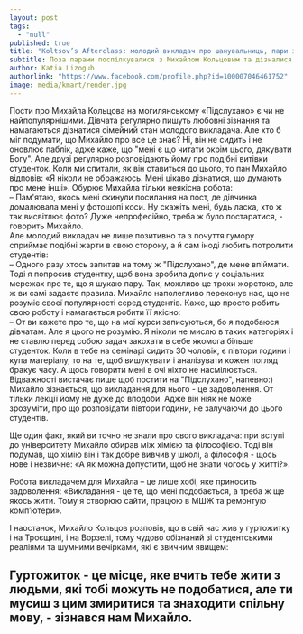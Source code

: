 ```yaml
---
layout: post
tags: 
  - "null"
published: true
title: "Koltsov’s Afterclass: молодий викладач про шанувальниць, пари і гуртожиток"
subtitle: Поза парами поспілкувалися з Михайлом Кольцовим та дізналися відповіді на найцікавіші запитання
author: Katia Lizogub
authorlink: "https://www.facebook.com/profile.php?id=100007046461752"
image: media/kmart/render.jpg
---
```



Пости про Михайла Кольцова на могилянському «Підслухано» є чи не найпопулярнішими. Дівчата регулярно пишуть любовні зізнання та намагаються дізнатися сімейний стан молодого викладача. Але хто б міг подумати, що Михайло про все це знає? Ні, він не сидить і не оновлює паблік, адже каже, що "мені є що читати окрім цього, дякувати Богу". Але друзі регулярно розповідають йому про подібні витівки студенток. Коли ми спитали, як він ставиться до цього, то пан Михайло відповів: «Я ніколи не ображаюсь. Мені цікаво дізнатися, що думають про мене інші». Обурює Михайла тільки неякісна робота:  
– Пам'ятаю, якось мені скинули посилання на пост, де дівчинка домалювала мені у фотошопі коси. Ну скажіть мені, будь ласка, хто ж так висвітлює фото? Дуже непрофесійно, треба ж було постаратися, - говорить Михайло.  
Але молодий  викладач не лише позитивно та з почуття гумору сприймає подібні жарти в свою сторону, а й сам іноді любить потролити студентів:  
– Одного разу хтось запитав на тому ж "Підслухано", де мене впіймати. Тоді я попросив студентку, щоб вона зробила допис у соціальних мережах про те, що я шукаю пару.  Так, можливо це трохи жорстоко, але ж ви самі задаєте правила.
Михайло наполегливо переконує нас, що не розуміє своєї популярності серед студентів.  Каже, що просто робить свою роботу і намагається робити її якісно:  
– От ви кажете про те, що на мої курси записуються, бо я подобаюся дівчатам. Але я цього не розумію. Я ніколи не мислю в таких категоріях і не ставлю перед собою задач закохати в себе якомога більше студенток. Коли в тебе на семінарі сидить 30 чоловік, є півтори години і купа матеріалу, то на те, щоб вишукувати і аналізувати кожен погляд бракує часу. А щось говорити мені в очі ніхто не насмілюється. Відважності вистачає лише щоб постити на "Підслухано", напевно:)  
Михайло зізнається, що викладання для нього - це задоволення. От тільки лекції йому не дуже до вподоби. Адже він ніяк не може зрозуміти, про що розповідати півтори години, не залучаючи до цього студентів. 

Ще один факт, який ви точно не знали про свого викладача: при вступі до університету Михайло обирав  між хімією та філософією. Тоді він подумав, що хімію він і так добре вивчив у школі, а філософія - щось нове і незвичне: «А як можна допустити, щоб не знати чогось у житті?».

Робота викладачем для Михайла – це лише хобі, яке приносить задоволення: «Викладання - це те, що мені подобається, а треба ж ще якось жити. Тому я створюю сайти, працюю в МШЖ та ремонтую комп’ютери».

І наостанок, Михайло Кольцов розповів, що в свій час жив у гуртожитку і на Троєщині, і на Ворзелі, тому чудово обізнаний зі студентськими реаліями та шумними вечірками, які є звичним явищем:  
## Гуртожиток - це місце, яке вчить тебе жити з людьми, які тобі можуть не подобатися, але ти мусиш з цим змиритися та знаходити спільну мову, - зізнався нам Михайло.
